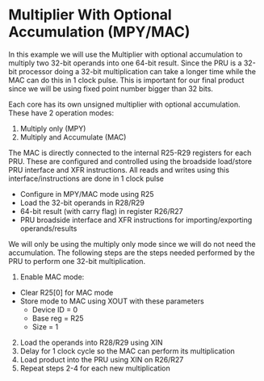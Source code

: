 # Multiplier With Optional Accumulation (MPY/MAC)
In this example we will use the Multiplier with optional accumulation to multiply two 32-bit operands into one 64-bit result. Since the PRU is a 32-bit processor doing a 32-bit multiplication can take a longer time while the MAC can do this in 1 clock pulse. This is important for our final product since we will be using fixed point number bigger than 32 bits.

Each core has its own unsigned multiplier with optional accumulation. These have 2 operation modes:

1. Multiply only (MPY)
2. Multiply and Accumulate (MAC)

The MAC is directly connected to the internal R25-R29 registers for each PRU. These are configured and controlled using the broadside load/store PRU interface and XFR instructions. All reads and writes using this interface/instructions are done in 1 clock pulse

- Configure in MPY/MAC mode using R25
- Load the 32-bit operands in R28/R29
- 64-bit result (with carry flag) in register R26/R27
- PRU broadside interface and XFR instructions for importing/exporting operands/results

We will only be using the multiply only mode since we will do not need the accumulation. The following steps are the steps needed performed by the PRU to perform one 32-bit multiplication.

1. Enable MAC mode:
  - Clear R25[0] for MAC mode
  - Store mode to MAC using XOUT with these parameters
    * Device ID = 0
    * Base reg = R25
    * Size = 1
2. Load the operands into R28/R29 using XIN
3. Delay for 1 clock cycle so the MAC can perform its multiplication
4. Load product into the PRU using XIN on R26/R27
5. Repeat steps 2-4 for each new multiplication
